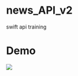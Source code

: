 # news_API_v2
swift api training


<h1>Demo</h1>

<img src="https://user-images.githubusercontent.com/79763515/183824203-d513a7b7-b71e-45de-a5fe-357bc00ff5b1.gif"/>
